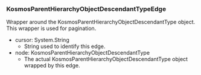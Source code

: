 ### KosmosParentHierarchyObjectDescendantTypeEdge
Wrapper around the KosmosParentHierarchyObjectDescendantType object. This wrapper is used for pagination.

- cursor: System.String
  - String used to identify this edge.
- node: KosmosParentHierarchyObjectDescendantType
  - The actual KosmosParentHierarchyObjectDescendantType object wrapped by this edge.
